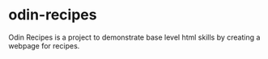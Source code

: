 # odin-recipes

Odin Recipes is a project to demonstrate base level html skills by 
creating a webpage for recipes.